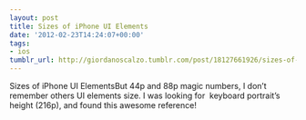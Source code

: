 ```yaml
---
layout: post
title: Sizes of iPhone UI Elements
date: '2012-02-23T14:24:07+00:00'
tags:
- ios
tumblr_url: http://giordanoscalzo.tumblr.com/post/18127661926/sizes-of-iphone-ui-elements
---
```

Sizes of iPhone UI ElementsBut 44p and 88p magic numbers, I don’t remember others UI elements size.
I was looking for  keyboard portrait’s height (216p), and found this awesome reference!
